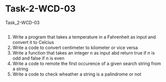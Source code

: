 # Task-2-WCD-03
Task_2-WCD-03

##
1. Write a program that takes a temperature in a Fahrenheit as input and convert it to Celcius
2. Write a code to convert centimeter to kilometer or vice versa
3. Write a function that takes an integer n as input abd return true if n is odd and false if n is even
4. Write a code to remote the first occurence of a given search string from a string
5. Write a code to check wheather a string is a palindrome or not
